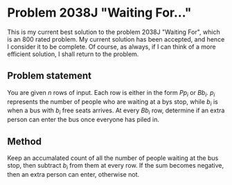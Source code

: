 # Problem 2038J "Waiting For..."
This is my current best solution to the problem 2038J "Waiting For", which is an 800 rated problem. My current solution has been accepted, and hence I consider it to be complete. Of course, as always, if I can think of a more efficient solution, I shall return to the problem. 

## Problem statement
You are given $n$ rows of input. Each row is either in the form $P p_i$ or $B b_i$. $p_i$ represents the number of people who are waiting at a bys stop, while $b_i$ is when a bus with $b_i$ free seats arrives. At every $B b_i$ row, determine if an extra person can enter the bus once everyone has piled in.

## Method
Keep an accumalated count of all the number of people waiting at the bus stop, then subtract $b_i$ from them at every row. If the sum becomes negative, then an extra person can enter, otherwise not.
